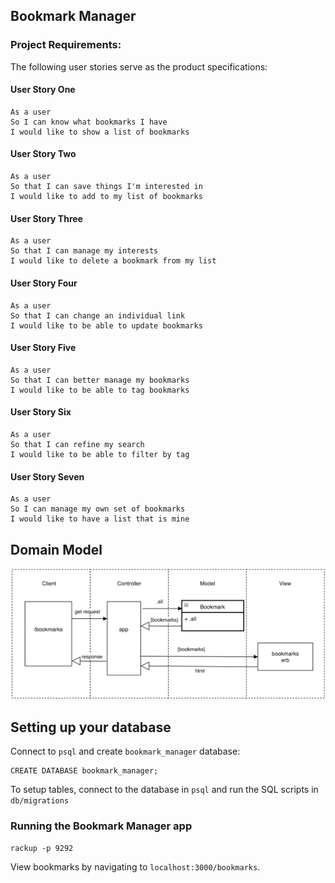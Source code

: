 ## Bookmark Manager

### Project Requirements:

The following user stories serve as the product specifications:

#### User Story One
```
As a user  
So I can know what bookmarks I have  
I would like to show a list of bookmarks
```

#### User Story Two
```
As a user
So that I can save things I'm interested in
I would like to add to my list of bookmarks
```

#### User Story Three
```
As a user
So that I can manage my interests
I would like to delete a bookmark from my list
```

#### User Story Four
```
As a user
So that I can change an individual link
I would like to be able to update bookmarks
```

#### User Story Five
```
As a user
So that I can better manage my bookmarks
I would like to be able to tag bookmarks
```

#### User Story Six
```
As a user
So that I can refine my search
I would like to be able to filter by tag
```

#### User Story Seven
```
As a user
So I can manage my own set of bookmarks
I would like to have a list that is mine
```


## Domain Model

![Bookmark Manager domain model](./public/bookmark_manager_dm.png)

## Setting up your database

Connect to `psql` and create `bookmark_manager` database:

```
CREATE DATABASE bookmark_manager;
```

To setup tables, connect to the database in `psql` and run the SQL scripts in `db/migrations`

### Running the Bookmark Manager app

```
rackup -p 9292
```

View bookmarks by navigating to `localhost:3000/bookmarks`.
